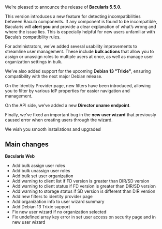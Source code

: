 
We’re pleased to announce the release of **Bacularis 5.5.0**.

This version introduces a new feature for detecting incompatibilities between
 Bacula components. If any component is found to be incompatible, Bacularis will
 **alert you** and provide a clear explanation of what’s wrong and where the
 issue lies. This is especially helpful for new users unfamiliar with Bacula’s
 compatibility rules.

For administrators, we’ve added several usability improvements to streamline
 user management. These include **bulk actions** that allow you to assign or
 unassign roles to multiple users at once, as well as manage user organization
 settings in bulk.

We’ve also added support for the upcoming **Debian 13 "Trixie"**, ensuring
 compatibility with the next major Debian release.

On the Identity Provider page, new filters have been introduced, allowing you
 to filter by various IdP properties for easier navigation and management.

On the API side, we’ve added a new **Director uname endpoint**.

Finally, we’ve fixed an important bug in the **new user wizard** that previously
 caused error when creating users through the wizard.

We wish you smooth installations and upgrades!

## Main changes

**Bacularis Web**

 * Add bulk assign user roles
 * Add bulk unassign user roles
 * Add bulk set user organization
 * Add warning to client list if FD version is greater than DIR/SD version
 * Add warning to client status if FD version is greater than DIR/SD version
 * Add warning to storage status if SD version is different than DIR version
 * Add new filters to identity provider page
 * Add organization info to user wizard summary
 * Add Debian 13 Trixie support
 * Fix new user wizard if no organization selected
 * Fix undefined array key error in set user access on security page and in new user wizard

